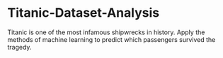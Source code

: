 # Titanic-Dataset-Analysis
Titanic is one of the most infamous shipwrecks in history. Apply the methods of machine learning to predict which passengers survived the tragedy.
